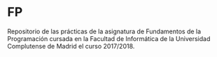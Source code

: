 # FP
Repositorio de las prácticas de la asignatura de Fundamentos de la Programación cursada en la Facultad de Informática de la Universidad Complutense de Madrid el curso 2017/2018.
